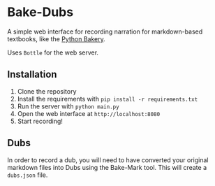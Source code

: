 # Bake-Dubs

A simple web interface for recording narration for markdown-based textbooks, like the [Python Bakery](https://python-bakery.github.io/).

Uses `Bottle` for the web server.

## Installation

1. Clone the repository
2. Install the requirements with `pip install -r requirements.txt`
3. Run the server with `python main.py`
4. Open the web interface at `http://localhost:8080`
5. Start recording!

## Dubs

In order to record a dub, you will need to have converted your original markdown files into Dubs using the Bake-Mark tool. This will create a `dubs.json` file.